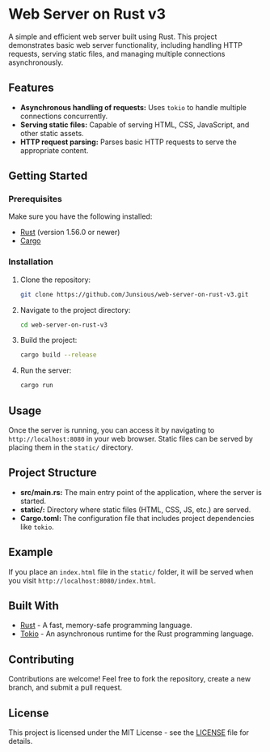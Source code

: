 # Web Server on Rust v3

A simple and efficient web server built using Rust. This project demonstrates basic web server functionality, including handling HTTP requests, serving static files, and managing multiple connections asynchronously.

## Features

- **Asynchronous handling of requests:** Uses `tokio` to handle multiple connections concurrently.
- **Serving static files:** Capable of serving HTML, CSS, JavaScript, and other static assets.
- **HTTP request parsing:** Parses basic HTTP requests to serve the appropriate content.

## Getting Started

### Prerequisites

Make sure you have the following installed:

- [Rust](https://www.rust-lang.org/tools/install) (version 1.56.0 or newer)
- [Cargo](https://doc.rust-lang.org/cargo/getting-started/installation.html)

### Installation

1. Clone the repository:

   ```bash
   git clone https://github.com/Junsious/web-server-on-rust-v3.git
   ```

2. Navigate to the project directory:

   ```bash
   cd web-server-on-rust-v3
   ```

3. Build the project:

   ```bash
   cargo build --release
   ```

4. Run the server:

   ```bash
   cargo run
   ```

## Usage

Once the server is running, you can access it by navigating to `http://localhost:8080` in your web browser. Static files can be served by placing them in the `static/` directory.

## Project Structure

- **src/main.rs:** The main entry point of the application, where the server is started.
- **static/:** Directory where static files (HTML, CSS, JS, etc.) are served.
- **Cargo.toml:** The configuration file that includes project dependencies like `tokio`.

## Example

If you place an `index.html` file in the `static/` folder, it will be served when you visit `http://localhost:8080/index.html`.

## Built With

- [Rust](https://www.rust-lang.org/) - A fast, memory-safe programming language.
- [Tokio](https://tokio.rs/) - An asynchronous runtime for the Rust programming language.

## Contributing

Contributions are welcome! Feel free to fork the repository, create a new branch, and submit a pull request.

## License

This project is licensed under the MIT License - see the [LICENSE](LICENSE) file for details.
